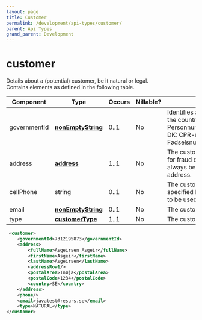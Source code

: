 ```yaml
---
layout: page
title: Customer
permalink: /development/api-types/customer/
parent: Api Types
grand_parent: Development
---
```




# customer 
Details about a (potential) customer, be it natural or legal.  
Contains elements as defined in the following table.

| Component    | Type                                  | Occurs | Nillable? | Description                                                                                                                                    |
|--------------|---------------------------------------|--------|-----------|------------------------------------------------------------------------------------------------------------------------------------------------|
| governmentId | **[nonEmptyString](/development/api-types/simple-types/)** | 0..1   | No        | Identifies a customer uniquely within the country.• SE: Personnummer/Organisationsnummer• DK: CPR-number• NO: Fødselsnummer• FI: Henkilötunnus |
| address      | **[address](/development/api-types/address/)**                | 1..1   | No        | The customer address. It's only used for fraud control. billingAddress will always be the customers registered address.                        |
| cellPhone    | string                                | 0..1   | No        | The customer's cell phone number is specified here. Mandatory if Swish is to be used as payment method                                         |
| email        | **[nonEmptyString](/development/api-types/simple-types/)** | 0..1   | No        | The customer email address.                                                                                                                    |
| type         | **[customerType](/development/api-types/customertype/)**      | 1..1   | No        | The customer type.                                                                                                                             |

```xml
 <customer>
    <governmentId>7312195873</governmentId>
    <address>
        <fullName>Asgeirsen Asgeir</fullName>
        <firstName>Asgeir</firstName>
        <lastName>Asgeirsen</lastName>
        <addressRow1/>
        <postalArea>Inøja</postalArea>
        <postalCode>1234</postalCode>
        <country>SE</country>
    </address>
    <phone/>
    <email>javatest@resurs.se</email>
    <type>NATURAL</type>
</customer>
```

